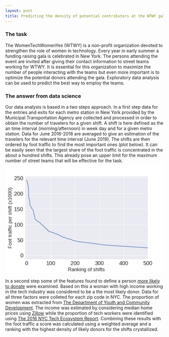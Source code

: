 ```yaml
---
layout: post
title: Predicting the density of potential contributors at the WTWY gala
---
```

### The task
The WomenTechWomenYes (WTWY) is a non-profit organization devoted to strengthen the role of women in technology. Every year in early summer a funding raising gala is celebrated in New York. The persons attending the event are invited after giving their contact information to street teams working for WTWY. It is essential for this organization to maximize the number of people interacting with the teams but even more important is to optimize the potential donors attending the gala. Exploratory data analysis can be used to predict the best way to employ the teams.    

### The answer from data science
Our data analysis is based in a two steps approach. In a first step data for the entries and exits for each metro station in New York provided by the Municipal Transportation Agency are collected and processed in order to obtain the number of travelers for a given shift. A shift is here defined as the an time interval (morning/afternoon) in week day and for a given metro station. Data for June 2016-2018 are averaged to give an estimation of the travelers for the relevant time interval (June 2019). The shifts are then ordered by foot traffic to find the most important ones (plot below). It can be easily seen that the largest share of the foot traffic is concentrated in the about a hundred shifts. This already pose an upper limit for the maximum number of street teams that will be effective for the task.
![Foot traffic per shift](../public/Max_num.jpg)

In a second step some of the features found to define a person [more likely to donate](https://repository.upenn.edu/wharton_research_scholars/126/) were examined. Based on this a woman with high income working in the tech industry was considered to be a the most likely donor. Data for all three factors were colleted for each zip code in NYC. The proportion of women was extracted from [The Department of Youth and Community Development](https://www1.nyc.gov/site/dycd/index.page). The income was estimated by considering median home prices using [Zillow](https://www.zillow.com/) while the proportion of tech workers were identified using [The 2016 NYC Tech Ecosystem Report](http://abny.org/content.php?page=NYC_Tech_Ecosystem).
Combining these results with the foot traffic a score was calculated using a weighted average and a ranking with the highest density of likely donors for the shifts crystallized.
